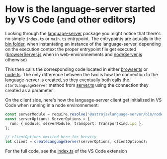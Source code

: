 # How is the language-server started by VS Code (and other editors)

Looking through the [language-server](/packages/language-server/) package you might notice that there's no simple `index.ts` or `main.ts` entrypoint. The entrypoints are actually in the [bin folder](/packages/language-server/bin), when instantating an instance of the language-server, depending on the execution context the proper entrypoint file get executed ([browserServer.js](/packages/language-server/bin/browserServer.js) when in web-environnements and [nodeServer.js](/packages/language-server/bin/nodeServer.js) otherwise)

This then calls the corresponding code located in either [browser.ts](/packages/language-server/src/browser.ts) or [node.ts](/packages/language-server/src/node.ts). The only difference between the two is how the connection to the language-server is created, so they eventually both calls the `startLanguageServer` method from [server.ts](/packages/language-server/src/server.ts) using the connection they created as a parameter

On the client side, here's how the language-server client get initialized in VS Code when running in a node environnement:

```typescript
const serverModule = require.resolve('@astrojs/language-server/bin/nodeServer.js');
const serverOptions: ServerOptions = {
  run: { module: serverModule, transport: TransportKind.ipc },
};

// clientOptions omitted here for brevity
let client = createLanguageServer(serverOptions, clientOptions);
```

For the full code, see the [index.ts](/packages/vscode/src/index.ts) of the VS Code extension
